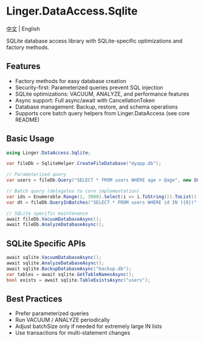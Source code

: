 # Linger.DataAccess.Sqlite

[中文](README_zh-CN.md) | English

SQLite database access library with SQLite-specific optimizations and factory methods.

## Features

- Factory methods for easy database creation
- Security-first: Parameterized queries prevent SQL injection
- SQLite optimizations: VACUUM, ANALYZE, and performance features
- Async support: Full async/await with CancellationToken
- Database management: Backup, restore, and schema operations
- Supports core batch query helpers from Linger.DataAccess (see core README)

## Basic Usage

```csharp
using Linger.DataAccess.Sqlite;

var fileDb = SqliteHelper.CreateFileDatabase("myapp.db");

// Parameterized query
var users = fileDb.Query("SELECT * FROM users WHERE age > @age", new SQLiteParameter("@age", 18));

// Batch query (delegates to core implementation)
var ids = Enumerable.Range(1, 3000).Select(i => i.ToString()).ToList();
var dt = fileDb.QueryInBatches("SELECT * FROM users WHERE id IN ({0})", ids); // default batchSize=1000

// SQLite specific maintenance
await fileDb.VacuumDatabaseAsync();
await fileDb.AnalyzeDatabaseAsync();
```

## SQLite Specific APIs

```csharp
await sqlite.VacuumDatabaseAsync();
await sqlite.AnalyzeDatabaseAsync();
await sqlite.BackupDatabaseAsync("backup.db");
var tables = await sqlite.GetTableNamesAsync();
bool exists = await sqlite.TableExistsAsync("users");
```

## Best Practices

- Prefer parameterized queries
- Run VACUUM / ANALYZE periodically
- Adjust batchSize only if needed for extremely large IN lists
- Use transactions for multi-statement changes
